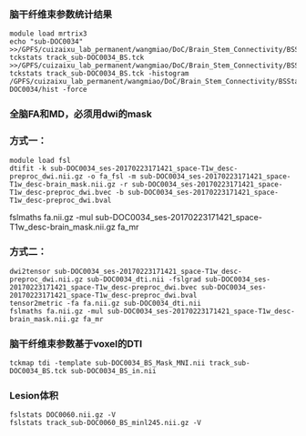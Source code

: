 ### 脑干纤维束参数统计结果
    module load mrtrix3
    echo "sub-DOC0034" >>/GPFS/cuizaixu_lab_permanent/wangmiao/DoC/Brain_Stem_Connectivity/BSStats/tckedit.txt
    tckstats track_sub-DOC0034_BS.tck >>/GPFS/cuizaixu_lab_permanent/wangmiao/DoC/Brain_Stem_Connectivity/BSStats/tckedit.txt
    tckstats track_sub-DOC0034_BS.tck -histogram /GPFS/cuizaixu_lab_permanent/wangmiao/DoC/Brain_Stem_Connectivity/BSStats/sub-DOC0034/hist -force

### 全脑FA和MD，必须用dwi的mask
### 方式一：
    module load fsl
    dtifit -k sub-DOC0034_ses-20170223171421_space-T1w_desc-preproc_dwi.nii.gz -o fa_fsl -m sub-DOC0034_ses-20170223171421_space-T1w_desc-brain_mask.nii.gz -r sub-DOC0034_ses-20170223171421_space-T1w_desc-preproc_dwi.bvec -b sub-DOC0034_ses-20170223171421_space-T1w_desc-preproc_dwi.bval
fslmaths fa.nii.gz -mul sub-DOC0034_ses-20170223171421_space-T1w_desc-brain_mask.nii.gz fa_mr
### 方式二：
    dwi2tensor sub-DOC0034_ses-20170223171421_space-T1w_desc-preproc_dwi.nii.gz sub-DOC0034_dti.nii -fslgrad sub-DOC0034_ses-20170223171421_space-T1w_desc-preproc_dwi.bvec sub-DOC0034_ses-20170223171421_space-T1w_desc-preproc_dwi.bval
    tensor2metric -fa fa.nii.gz sub-DOC0034_dti.nii
    fslmaths fa.nii.gz -mul sub-DOC0034_ses-20170223171421_space-T1w_desc-brain_mask.nii.gz fa_mr

### 脑干纤维束参数基于voxel的DTI
    tckmap tdi -template sub-DOC0034_BS_Mask_MNI.nii track_sub-DOC0034_BS.tck sub-DOC0034_BS_in.nii

### Lesion体积
    fslstats DOC0060.nii.gz -V
    fslstats track_sub-DOC0060_BS_minl245.nii.gz -V
